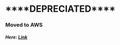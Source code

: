 <h1>****DEPRECIATED****</h1>
<h3>Moved to AWS</h3>
<h5>Here: <a target="new" href="http://ethansportfolio.s3-website.us-east-2.amazonaws.com/htdocs/">Link</a></h5>
